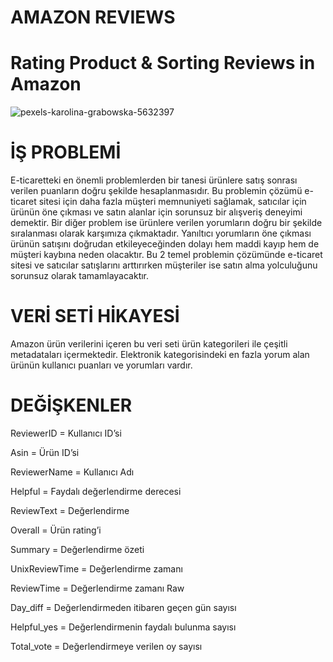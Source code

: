 # AMAZON REVIEWS
# Rating Product & Sorting Reviews in Amazon
![pexels-karolina-grabowska-5632397](https://user-images.githubusercontent.com/101832704/175567182-0bfcb5d6-1824-45ac-9309-838dc77a151e.jpg)

# İŞ PROBLEMİ
E-ticaretteki en önemli problemlerden bir tanesi ürünlere satış
sonrası verilen puanların doğru şekilde hesaplanmasıdır. Bu
problemin çözümü e-ticaret sitesi için daha fazla müşteri
memnuniyeti sağlamak, satıcılar için ürünün öne çıkması ve satın
alanlar için sorunsuz bir alışveriş deneyimi demektir. Bir diğer
problem ise ürünlere verilen yorumların doğru bir şekilde
sıralanması olarak karşımıza çıkmaktadır. Yanıltıcı yorumların öne
çıkması ürünün satışını doğrudan etkileyeceğinden dolayı hem
maddi kayıp hem de müşteri kaybına neden olacaktır. Bu 2 temel
problemin çözümünde e-ticaret sitesi ve satıcılar satışlarını
arttırırken müşteriler ise satın alma yolculuğunu sorunsuz olarak
tamamlayacaktır.

# VERİ SETİ HİKAYESİ

Amazon ürün verilerini içeren bu veri seti ürün kategorileri ile çeşitli metadataları içermektedir. Elektronik kategorisindeki en 
fazla yorum alan ürünün kullanıcı puanları ve yorumları vardır.

# DEĞİŞKENLER

ReviewerID = Kullanıcı ID’si

Asin = Ürün ID’si

ReviewerName = Kullanıcı Adı

Helpful = Faydalı değerlendirme derecesi

ReviewText =  Değerlendirme

Overall = Ürün rating’i

Summary = Değerlendirme özeti

UnixReviewTime = Değerlendirme zamanı

ReviewTime = Değerlendirme zamanı Raw

Day_diff = Değerlendirmeden itibaren geçen gün sayısı

Helpful_yes = Değerlendirmenin faydalı bulunma sayısı

Total_vote = Değerlendirmeye verilen oy sayısı
